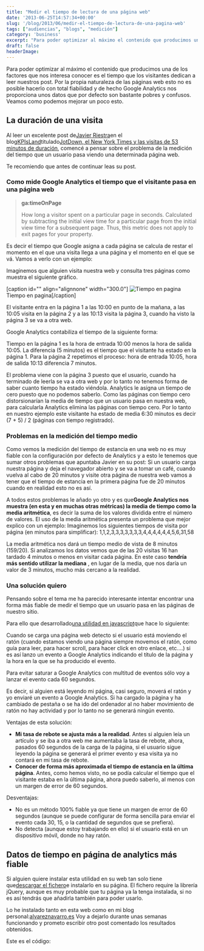 ```yaml
---
title: "Medir el tiempo de lectura de una página web"
date: '2013-06-25T14:57:34+00:00'
slug: '/blog/2013/06/medir-el-tiempo-de-lectura-de-una-pagina-web'
tags: ["audiencias", "blogs", "medición"]
category: 'business'
excerpt: "Para poder optimizar al máximo el contenido que producimos una de los factores que nos interesa conocer es el tiempo que los visitantes dedican a leer nuestros post.Por la propia naturaleza de las páginas web esto no es posible hacerlo con total fiabilidad y de hecho Google Analytics nos proporciona unos datos que por defecto son bastante pobres y confusos.Veamos como podemos mejorar un poco esto."
draft: false
headerImage:
---
```

Para poder optimizar al máximo el contenido que producimos una de los factores que nos interesa conocer es el tiempo que los visitantes dedican a leer nuestros post. Por la propia naturaleza de las páginas web esto no es posible hacerlo con total fiabilidad y de hecho Google Analytics nos proporciona unos datos que por defecto son bastante pobres y confusos. Veamos como podemos mejorar un poco esto.

## La duración de una visita

Al leer un excelente post de[Javier Riestra](http://static.squarespace.com/static/5303797ae4b0c6ad9e43f072/5303ce80e4b0400995a883d6/5303cf35e4b0400995a88b0c/1392758581676/?format=original)en el blog[KPIsLand](http://static.squarespace.com/static/5303797ae4b0c6ad9e43f072/5303ce80e4b0400995a883d6/5303cf35e4b0400995a88b0c/1392758581676/?format=original)titulado[JotDown, el New York Times y las visitas de 53 minutos de duración](http://kpisland.com/jotdown-el-new-york-times-y-las-visitas-de-53-minutos-de-duracion/), comencé a pensar sobre el problema de la medición del tiempo que un usuario pasa viendo una determinada página web.

Te recomiendo que antes de continuar leas su post.

### Como mide Google Analytics el tiempo que el visitante pasa en una página web

> **ga:timeOnPage**
>
> How long a visitor spent on a particular page in seconds. Calculated by subtracting the initial view time for a particular page from the initial view time for a subsequent page. Thus, this metric does not apply to exit pages for your property.

Es decir el tiempo que Google asigna a cada página se calcula de restar el momento en el que una visita llega a una página y el momento en el que se vá. Vamos a verlo con un ejemplo:

Imaginemos que alguien visita nuestra web y consulta tres páginas como muestra el siguiente gráfico.

 [caption id="" align="alignnone" width="300.0"] ![Tiempo en pagina](http://static1.squarespace.com/static/5303797ae4b0c6ad9e43f072/5303ce80e4b0400995a883d6/5303cf54e4b0400995a88c7b/1392758855983/time_on_page-300x187.jpg) Tiempo en pagina[/caption]

El visitante entra en la página 1 a las 10:00 en punto de la mañana, a las 10:05 visita en la página 2 y a las 10:13 visita la página 3, cuando ha visto la página 3 se va a otra web.

Google Analytics contabiliza el tiempo de la siguiente forma:

Tiempo en la página 1 es la hora de entrada 10:00 menos la hora de salida 10:05. La diferencia (5 minutos) es el tiempo que el visitante ha estado en la página 1. Para la página 2 repetimos el proceso: hora de entrada 10:05, hora de salida 10:13 diferencia 7 minutos.

El problema viene con la página 3 puesto que el usuario, cuando ha terminado de leerla se va a otra web y por lo tanto no tenemos forma de saber cuanto tiempo ha estado viéndola. Analytics le asigna un tiempo de cero puesto que no podemos saberlo. Como las páginas con tiempo cero distorsionarían la media de tiempo que un usuario pasa en nuestra web, para calcularla Analytics elimina las páginas con tiempo cero. Por lo tanto en nuestro ejemplo este visitante ha estado de media 6:30 minutos es decir (7 + 5) / 2 (páginas con tiempo registrado).

### Problemas en la medición del tiempo medio

Como vemos la medición del tiempo de estancia en una web no es muy fiable con la configuración por defecto de Analytics y a esto le tenemos que sumar otros problemas que apuntaba Javier en su post: Si un usuario carga nuestra página y deja el navegador abierto y se va a tomar un café, cuando vuelva al cabo de 20 minutos y visite otra página de nuestra web vamos a tener que el tiempo de estancia en la primera página fue de 20 minutos cuando en realidad esto no es así.

A todos estos problemas le añado yo otro y es que**Google Analytics nos muestra (en esta y en muchas otras métricas) la media de tiempo como la media aritmética**, es decir la suma de los valores dividida entre el número de valores. El uso de la media aritmética presenta un problema que mejor explico con un ejemplo: Imaginemos los siguientes tiempos de visita por página (en minutos para simplificar): 1,1,2,3,3,3,3,3,3,3,4,4,4,4,4,4,5,6,31,58

La media aritmética nos dará un tiempo medio de vista de 8 minutos (159/20). Si analizamos los datos vemos que de las 20 visitas 16 han tardado 4 minutos o menos en visitar cada página. En este caso **tendría más sentido utilizar la mediana** , en lugar de la media, que nos daría un valor de 3 minutos, mucho más cercano a la realidad.

### Una solución quiero

Pensando sobre el tema me ha parecido interesante intentar encontrar una forma más fiable de medir el tiempo que un usuario pasa en las páginas de nuestro sitio.

Para ello que desarrollado[una utilidad en javascript](http://static.squarespace.com/static/5303797ae4b0c6ad9e43f072/5303ce80e4b0400995a883d6/5303cf35e4b0400995a88b0c/1392758581676/?format=original)que hace lo siguiente:

Cuando se carga una página web detecto si el usuario está moviendo el ratón (cuando estamos viendo una página siempre movemos el ratón, como guía para leer, para hacer scroll, para hacer click en otro enlace, etc….) si es así lanzo un evento a Google Analytics indicando el título de la página y la hora en la que se ha producido el evento.

Para evitar saturar a Google Analytics con multitud de eventos sólo voy a lanzar el evento cada 60 segundos.

Es decir, si alguien está leyendo mi página, casi seguro, moverá el ratón y yo enviaré un evento a Google Analytics. Si ha cargado la página y ha cambiado de pestaña o se ha ido del ordenador al no haber movimiento de ratón no hay actividad y por lo tanto no se generará ningún evento.

Ventajas de esta solución:

- **Mi tasa de rebote se ajusta más a la realidad**. Antes si alguien leía un artículo y se iba a otra web me aumentaba la tasa de rebote, ahora, pasados 60 segundos de la carga de la página, si el usuario sigue leyendo la página se generará el primer evento y esa visita ya no contará en mi tasa de rebote.
- **Conocer de forma más aproximada el tiempo de estancia en la última página**. Antes, como hemos visto, no se podía calcular el tiempo que el visitante estaba en la última página, ahora puedo saberlo, al menos con un margen de error de 60 segundos.

Desventajas:

- No es un método 100% fiable ya que tiene un margen de error de 60 segundos (aunque se puede configurar de forma sencilla para enviar el evento cada 30, 15, o la cantidad de segundos que se prefiera).
- No detecta (aunque estoy trabajando en ello) si el usuario está en un dispositivo móvil, donde no hay ratón.

## Datos de tiempo en página de analytics más fiable

Si alguien quiere instalar esta utilidad en su web tan solo tiene que[descargar el fichero](http://static.squarespace.com/static/5303797ae4b0c6ad9e43f072/5303ce80e4b0400995a883d6/5303cf35e4b0400995a88b0c/1392758581676/?format=original)e instalarlo en su página. El fichero require la librería jQuery, aunque es muy probable que tu página ya la tenga instalada, si no es así tendrás que añadirla también para poder usarlo.

Lo he instalado tanto en esta web como en mi blog personal:[alvareznavarro.es](http://static.squarespace.com/static/5303797ae4b0c6ad9e43f072/5303ce80e4b0400995a883d6/5303cf35e4b0400995a88b0c/1392758581676/?format=original) Voy a dejarlo durante unas semanas funcionando y prometo escribir otro post comentado los resultados obtenidos.

Este es el código:
